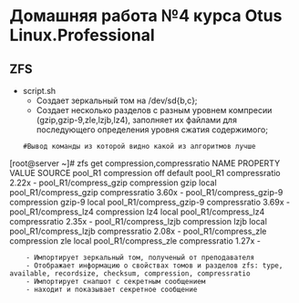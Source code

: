 # Домашняя работа №4 курса Otus Linux.Professional  
## ZFS

- script.sh
    - Создает зеркальный том на /dev/sd{b,c};
    - Создает несколько разделов с разным уровнем компресии (gzip,gzip-9,zle,lzjb,lz4), заполняет их файлами для последующего определения уровня сжатия содержимого;
    ```shell
    #Вывод команды из которой видно какой из алгоритмов лучше
[root@server ~]# zfs get compression,compressratio
NAME                     PROPERTY       VALUE     SOURCE
pool_R1                  compression    off       default
pool_R1                  compressratio  2.22x     -
pool_R1/compress_gzip    compression    gzip      local
pool_R1/compress_gzip    compressratio  3.60x     -
pool_R1/compress_gzip-9  compression    gzip-9    local
pool_R1/compress_gzip-9  compressratio  3.69x     -
pool_R1/compress_lz4     compression    lz4       local
pool_R1/compress_lz4     compressratio  2.35x     -
pool_R1/compress_lzjb    compression    lzjb      local
pool_R1/compress_lzjb    compressratio  2.08x     -
pool_R1/compress_zle     compression    zle       local
pool_R1/compress_zle     compressratio  1.27x     -
```
    - Импортирует зеркальный том, полученый от преподавателя
    - Отображает информацию о свойствах томов и разделов zfs: type, available, recordsize, checksum, compression, compressratio  
    - Импортирует снапшот с секретным сообщением
    - находит и показывает секретное сообщение

